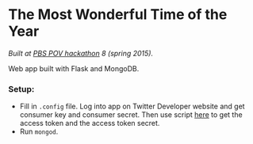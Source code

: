 # The Most Wonderful Time of the Year
*Built at [PBS POV hackathon](http://www.pbs.org/pov/hackathon/) 8 (spring 2015).*

Web app built with Flask and MongoDB. 

### Setup:
 * Fill in `.config` file. Log into app on Twitter Developer website and get consumer key and consumer secret. Then use script [here](https://github.com/bear/python-twitter/blob/master/get_access_token.py) to get the access token and the access token secret.
 * Run `mongod`.
